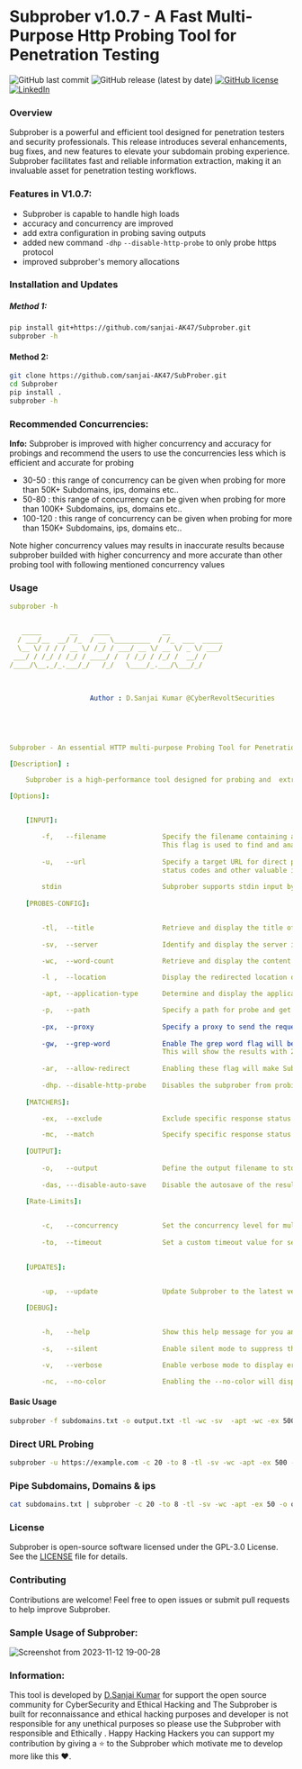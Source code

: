 # Subprober v1.0.7 - A Fast Multi-Purpose Http Probing Tool for Penetration Testing

![GitHub last commit](https://img.shields.io/github/last-commit/sanjai-AK47/Subprober) ![GitHub release (latest by date)](https://img.shields.io/github/v/release/sanjai-AK47/Subprober) [![GitHub license](https://img.shields.io/github/license/sanjai-AK47/Subprober)](https://github.com/sanjai-AK47/Subprober/blob/main/LICENSE) [![LinkedIn](https://img.shields.io/badge/LinkedIn-Connect-blue)](https://www.linkedin.com/in/d-sanjai-kumar-109a7227b/)

### Overview

Subprober  is a powerful and efficient tool designed for penetration testers and security professionals. This release introduces several enhancements, bug fixes, and new features to elevate your subdomain probing experience. Subprober facilitates fast and reliable information extraction, making it an invaluable asset for penetration testing workflows.

### Features in V1.0.7:
- Subprober is capable to handle high loads
- accuracy and concurrency are improved
- add extra configuration in probing saving outputs
- added new command `-dhp` `--disable-http-probe` to only probe https protocol
- improved subprober's memory allocations

### Installation and Updates

##### Method 1:

```bash
pip install git+https://github.com/sanjai-AK47/Subprober.git
subprober -h
```

#### Method 2:

```bash
git clone https://github.com/sanjai-AK47/SubProber.git
cd Subprober
pip install .
subprober -h
```



### Recommended Concurrencies:

**Info:** Subprober is improved with higher concurrency and accuracy for probings and recommend the users to use the concurrencies less which is efficient and accurate for probing
  - 30-50   : this range of concurrency can be given when probing for more than 50K+ Subdomains, ips, domains etc..
  - 50-80   : this range of concurrency can be given when probing for more than 100K+ Subdomains, ips, domains etc..
  - 100-120 : this range of concurrency can be given when probing for more than 150K+ Subdomains, ips, domains etc..

Note higher concurrency values may results in inaccurate results because subprober builded with higher concurrency and more accurate than other probing tool with following mentioned concurrency values

### Usage

```yaml
subprober -h      
 

   _____       __    ____             __             
  / ___/__  __/ /_  / __ \_________  / /_  ___  _____
  \__ \/ / / / __ \/ /_/ / ___/ __ \/ __ \/ _ \/ ___/
 ___/ / /_/ / /_/ / ____/ /  / /_/ / /_/ /  __/ /    
/____/\__,_/_.___/_/   /_/   \____/_.___/\___/_/     
                                                         
                
                
                    Author : D.Sanjai Kumar @CyberRevoltSecurities

                                                                         
                                                  

          
Subprober - An essential HTTP multi-purpose Probing Tool for Penetration testers

[Description] :

    Subprober is a high-performance tool designed for probing and  extract vital information efficiently.

[Options]:


    [INPUT]:

        -f,   --filename              Specify the filename containing a list of subdomains for targeted probing. 
                                      This flag is used to find and analyze status codes and other pertinent details.
                                      
        -u,   --url                   Specify a target URL for direct probing. This flag allows for the extraction of 
                                      status codes and other valuable information.
                                      
        stdin                         Subprober supports stdin input by using cat or echo command with subprober using pipe `|`
                                      
    [PROBES-CONFIG]:


        -tl,  --title                 Retrieve and display the title of subdomains.
 
        -sv,  --server                Identify and display the server information associated with subdomains.

        -wc,  --word-count            Retrieve and display the content length of subdomains.
        
        -l ,  --location              Display the redirected location of the response.

        -apt, --application-type      Determine and display the application type of subdomains.

        -p,   --path                  Specify a path for probe and get results ex:: -p admin.php
    
        -px,  --proxy                 Specify a proxy to send the requests through your proxy or BurpSuite ex: 127.0.0.1:8080
    
        -gw,  --grep-word             Enable The grep word flag will be usefull when grepping partiuclar codes like for 200: OK ---> cat subprober-results.txt | grep OK 
                                      This will show the results with 200-299 range codes
                                                                  
        -ar,  --allow-redirect        Enabling these flag will make Subprober to follow the redirection and ger results
        
        -dhp. --disable-http-probe    Disables the subprober from probing to http protocols and only for https when no protocol is specified
        
    [MATCHERS]:

        -ex,  --exclude               Exclude specific response status code(s) from the analysis.

        -mc,  --match                 Specify specific response status code(s) to include in the analysis.
                                      
    [OUTPUT]:
    
        -o,   --output                Define the output filename to store the results of the probing operation.
        
        -das, ---disable-auto-save    Disable the autosave of the results when no output file is specified 

    [Rate-Limits]:

                      
        -c,   --concurrency           Set the concurrency level for multiple processes. Default is 50.
        
        -to,  --timeout               Set a custom timeout value for sending requests.

        
    [UPDATES]:


        -up,  --update                Update Subprober to the latest version (pip required to be installed)

    [DEBUG]:

                      
        -h,   --help                  Show this help message for you and exit!
        
        -s,   --silent                Enable silent mode to suppress the display of Subprober banner and version information.

        -v,   --verbose               Enable verbose mode to display error results on the console.

        -nc,  --no-color              Enabling the --no-color will display the output without any CLI colors
```

#### Basic Usage

```bash
subprober -f subdomains.txt -o output.txt -tl -wc -sv  -apt -wc -ex 500 -v -o output.txt -c 20
```

### Direct URL Probing

```bash
subprober -u https://example.com -c 20 -to 8 -tl -sv -wc -apt -ex 500 -o output.txt
```

### Pipe Subdomains, Domains & ips

```bash
cat subdomains.txt | subprober -c 20 -to 8 -tl -sv -wc -apt -ex 50 -o output.txt
```

### License

Subprober is open-source software licensed under the GPL-3.0 License. See the [LICENSE](https://github.com/sanjai-AK47/Subprober/blob/main/LICENSE) file for details.

### Contributing

Contributions are welcome! Feel free to open issues or submit pull requests to help improve Subprober.


### Sample Usage of Subprober:
![Screenshot from 2023-11-12 19-00-28](https://github.com/sanjai-AK47/SubProber/assets/119435129/2403d849-c91f-4d09-92f5-8314ae1a18ef)

### Information:
This tool is developed by [D.Sanjai Kumar](https://www.linkedin.com/in/d-sanjai-kumar-109a7227b/) for support the open source community for CyberSecurity and Ethical Hacking and
The Subprober is built for reconnaissance and ethical hacking purposes and developer is not responsible for any unethical purposes so
please use the Subprober with responsible and Ethically . Happy Hacking Hackers you can support my contribution by giving a ⭐ to the Subprober which motivate me to develop more like this ♥️.


